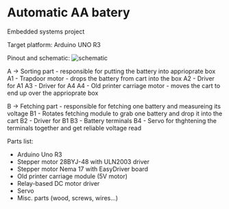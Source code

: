 # Automatic AA batery
Embedded systems project

Target platform: Arduino UNO R3

Pinout and schematic:
![schematic](https://github.com/roman-oberenkowski/SW-AA_Sorter/blob/main/resources/schematic.PNG)

A -> Sorting part - responsible for putting the battery into apprioprate box
 A1 - Trapdoor motor - drops the battery from cart into the box
 A2 - Driver for A1
 A3 - Driver for A4
 A4 - Old printer carriage motor - moves the cart to end up over the apprioprate box
 
B -> Fetching part - responsible for fetching one battery and measureing its voltage
 B1 - Rotates fetching module to grab one battery and drop it into the cart
 B2 - Driver for B1
 B3 - Battery terminals
 B4 - Servo for thghtening the terminals together and get reliable voltage read


Parts list:
- Arduino Uno R3
- Stepper motor 28BYJ-48 with ULN2003 driver
- Stepper motor Nema 17 with EasyDriver board
- Old printer carriage module (5V motor)
- Relay-based DC motor driver
- Servo 
- Misc. parts (wood, screws, wires...)
